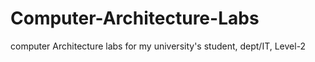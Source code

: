 # Computer-Architecture-Labs
computer Architecture labs for my university's student, dept/IT, Level-2 
